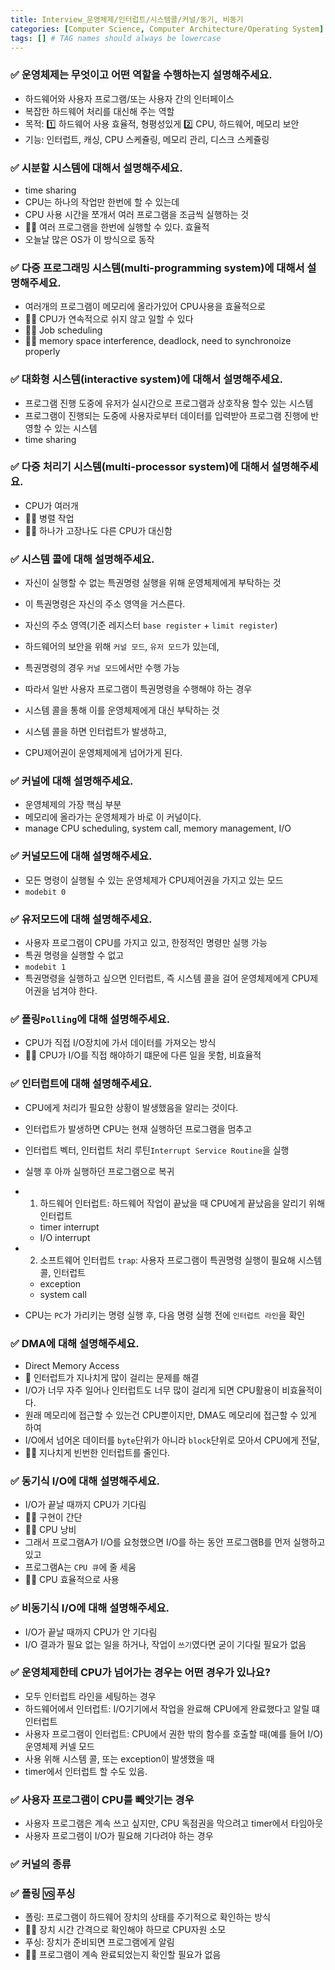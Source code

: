 ```yaml
---
title: Interview_운영체제/인터럽트/시스템콜/커널/동기, 비동기
categories: [Computer Science, Computer Architecture/Operating System]
tags: [] # TAG names should always be lowercase
---
```


### ✅ 운영체제는 무엇이고 어떤 역할을 수행하는지 설명해주세요.

- 하드웨어와 사용자 프로그램/또는 사용자 간의 인터페이스
- 복잡한 하드웨어 처리를 대신해 주는 역할
- 목적: 1️⃣ 하드웨어 사용 효율적, 형평성있게 2️⃣ CPU, 하드웨어, 메모리 보안
- 기능: 인터럽트, 캐싱, CPU 스케쥴링, 메모리 관리, 디스크 스케쥴링

### ✅ 시분할 시스템에 대해서 설명해주세요.

- time sharing
- CPU는 하나의 작업만 한번에 할 수 있는데
- CPU 사용 시간을 쪼개서 여러 프로그램을 조금씩 실행하는 것
- 👍🏻 여러 프로그램을 한번에 실행할 수 있다. 효율적
- 오늘날 많은 OS가 이 방식으로 동작

### ✅ 다중 프로그래밍 시스템(multi-programming system)에 대해서 설명해주세요.

- 여러개의 프로그램이 메모리에 올라가있어 CPU사용을 효율적으로
- 👍🏻 CPU가 연속적으로 쉬지 않고 일할 수 있다
- 👍🏻 Job scheduling
- 👎🏻 memory space interference, deadlock, need to synchronoize properly

### ✅ 대화형 시스템(interactive system)에 대해서 설명해주세요.

- 프로그램 진행 도중에 유저가 실시간으로 프로그램과 상호작용 할수 있는 시스템
- 프로그램이 진행되는 도중에 사용자로부터 데이터를 입력받아 프로그램 진행에 반영할 수 있는 시스템
- time sharing

### ✅ 다중 처리기 시스템(multi-processor system)에 대해서 설명해주세요.

- CPU가 여러개
- 👍🏻 병렬 작업
- 👍🏻 하나가 고장나도 다른 CPU가 대신함

### ✅ 시스템 콜에 대해 설명해주세요.

- 자신이 실행할 수 없는 특권명령 실행을 위해 운영체제에게 부탁하는 것
- 이 특권명령은 자신의 주소 영역을 거스른다.
- 자신의 주소 영역(기준 레지스터 `base register` + `limit register`)

- 하드웨어의 보안을 위해 `커널 모드`, `유저 모드`가 있는데,
- 특권명령의 경우 `커널 모드`에서만 수행 가능
- 따라서 일반 사용자 프로그램이 특권명령을 수행해야 하는 경우
- 시스템 콜을 통해 이를 운영체제에게 대신 부탁하는 것
- 시스템 콜을 하면 인터럽트가 발생하고,
- CPU제어권이 운영체제에게 넘어가게 된다.

### ✅ 커널에 대해 설명해주세요.

- 운영체제의 가장 핵심 부분
- 메모리에 올라가는 운영체제가 바로 이 커널이다.
- manage CPU scheduling, system call, memory management, I/O

### ✅ 커널모드에 대해 설명해주세요.

- 모든 명령이 실행될 수 있는 운영체제가 CPU제어권을 가지고 있는 모드
- `modebit 0`

### ✅ 유저모드에 대해 설명해주세요.

- 사용자 프로그램이 CPU를 가지고 있고, 한정적인 명령만 실행 가능
- 특권 명령을 실행할 수 없고
- `modebit 1`
- 특권명령을 실행하고 싶으면 인터럽트, 즉 시스템 콜을 걸어 운영체제에게 CPU제어권을 넘겨야 한다.

### ✅ 폴링`Polling`에 대해 설명해주세요.

- CPU가 직접 I/O장치에 가서 데이터를 가져오는 방식
- 👎🏻 CPU가 I/O를 직접 해야하기 떄문에 다른 일을 못함, 비효율적

### ✅ 인터럽트에 대해 설명해주세요.

- CPU에게 처리가 필요한 상황이 발생했음을 알리는 것이다.
- 인터럽트가 발생하면 CPU는 현재 실행하던 프로그램을 멈추고
- 인터럽트 벡터, 인터럽트 처리 루틴`Interrupt Service Routine`을 실행
- 실행 후 아까 실행하던 프로그램으로 복귀

- 1. 하드웨어 인터럽트: 하드웨어 작업이 끝났을 때 CPU에게 끝났음을 알리기 위해 인터럽트

  - timer interrupt
  - I/O interrupt

- 2. 소프트웨어 인터럽트 `trap`: 사용자 프로그램이 특권명령 실행이 필요해 시스템 콜, 인터럽트

  - exception
  - system call

- CPU는 `PC`가 가리키는 명령 실행 후, 다음 명령 실행 전에 `인터럽트 라인`을 확인

### ✅ DMA에 대해 설명해주세요.

- Direct Memory Access
- 💊 인터럽트가 지나치게 많이 걸리는 문제를 해결
- I/O가 너무 자주 일어나 인터럽트도 너무 많이 걸리게 되면 CPU활용이 비효율적이다.
- 원래 메모리에 접근할 수 있는건 CPU뿐이지만, DMA도 메모리에 접근할 수 있게 하여
- I/O에서 넘어온 데이터를 `byte`단위가 아니라 `block`단위로 모아서 CPU에게 전달,
- 👍🏻 지나치게 빈번한 인터럽트를 줄인다.

### ✅ 동기식 I/O에 대해 설명해주세요.

- I/O가 끝날 때까지 CPU가 기다림
- 👍🏻 구현이 간단
- 👎🏻 CPU 낭비
- 그래서 프로그램A가 I/O를 요청했으면 I/O를 하는 동안 프로그램B를 먼저 실행하고있고
- 프로그램A는 `CPU 큐`에 줄 세움
- 👍🏻 CPU 효율적으로 사용

### ✅ 비동기식 I/O에 대해 설명해주세요.

- I/O가 끝날 때까지 CPU가 안 기다림
- I/O 결과가 필요 없는 일을 하거나, 작업이 `쓰기`였다면 굳이 기다릴 필요가 없음

### ✅ 운영체제한테 CPU가 넘어가는 경우는 어떤 경우가 있나요?

- 모두 인터럽트 라인을 세팅하는 경우
- 하드웨어에서 인터럽트: I/O기기에서 작업을 완료해 CPU에게 완료했다고 알릴 떄 인터럽트
- 사용자 프로그램이 인터럽트: CPU에서 권한 밖의 함수를 호출할 때(예를 들어 I/O) 운영체제 커넬 모드
- 사용 위해 시스템 콜, 또는 exception이 발생했을 때
- timer에서 인터럽트 할 수도 있음.

### ✅ 사용자 프로그램이 CPU를 빼앗기는 경우

- 사용자 프로그램은 계속 쓰고 싶지만, CPU 독점권을 막으려고 timer에서 타임아웃
- 사용자 프로그램이 I/O가 필요해 기다려야 하는 경우

### ✅ 커널의 종류

### ✅ 폴링 🆚 푸싱

- 폴링: 프로그램이 하드웨어 장치의 상태를 주기적으로 확인하는 방식
- 👎🏻 장치 시간 간격으로 확인해야 하므로 CPU자원 소모
- 푸싱: 장치가 준비되면 프로그램에게 알림
- 👍🏻 프로그램이 계속 완료되었는지 확인할 필요가 없음
